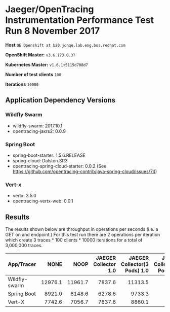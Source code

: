 # Jaeger/OpenTracing Instrumentation Performance Test Run 8 November 2017

**Host** `QE Openshift at b20.jonqe.lab.eng.bos.redhat.com`

**OpenShift Master:** `v3.6.173.0.37`

**Kubernetes Master:** `v1.6.1+5115d708d7`

**Number of test clients** `100`

**Iterations** `10000`

## Application Dependency Versions
### Wildfly Swarm
+ wildfly-swarm: 2017.10.1
+ opentracing-jaxrs2: 0.0.9

### Spring Boot
+ spring-boot-starter: 1.5.6.RELEASE
+ spring-cloud: Dalston.SR3
+ opentracing-spring-cloud-starter: 0.0.2  (See https://github.com/opentracing-contrib/java-spring-cloud/issues/74)

### Vert-x
+ vertx: 3.5.0
+ opentracing-vertx-web: 0.0.1

## Results

The results shown below are throughput in operations per seconds (i.e. a GET on and endpoint.)  For this test run there are 
2 operations per iteration which create 3 traces * 100 clients * 10000 iterations for a total of 3,000,000 traces. 

| App/Tracer|NONE| NOOP| JAEGER Collector 1.0 |JAEGER Collector(3 Pods) 1.0 | JAEGER Collector(6 Pods) 1.0 |
| ------------- | -----:|-----:|-----:|-----:|-----:|
| Wildfly-swarm|12976.1|11961.7| 7837.6 | 11313.5 | 0.0 | 
| Spring Boot|8921.0|8148.6| 6278.6 | 9733.3 |  0 |
| Vert-X|7742.6|7056.7| 7837.6 | 8860.1 | 0.0 | 


